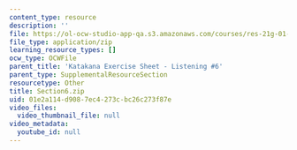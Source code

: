 ```yaml
---
content_type: resource
description: ''
file: https://ol-ocw-studio-app-qa.s3.amazonaws.com/courses/res-21g-01-kana-spring-2010/01e2a114d9087ec4273cbc26c273f87e_Section6.zip
file_type: application/zip
learning_resource_types: []
ocw_type: OCWFile
parent_title: 'Katakana Exercise Sheet - Listening #6'
parent_type: SupplementalResourceSection
resourcetype: Other
title: Section6.zip
uid: 01e2a114-d908-7ec4-273c-bc26c273f87e
video_files:
  video_thumbnail_file: null
video_metadata:
  youtube_id: null
---
```

